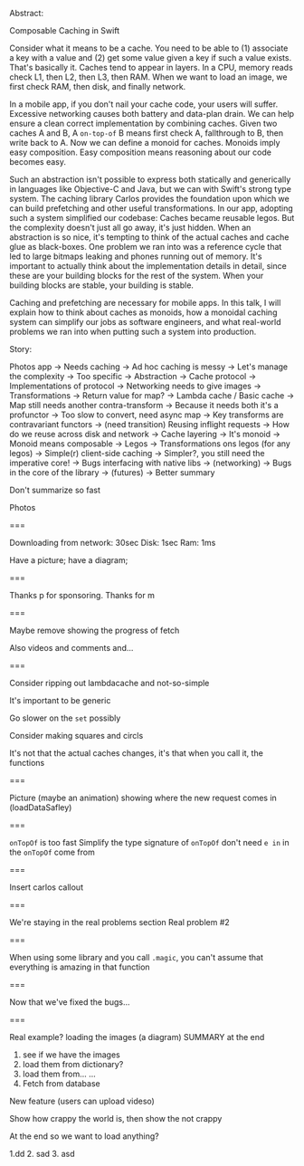 Abstract:

Composable Caching in Swift


Consider what it means to be a cache. You need to be able to 
(1) associate a key with a value and 
(2) get some value given a key if such a value exists. 
That's basically it. Caches tend to appear in layers. In a CPU, memory reads check L1, then L2, then L3, then RAM. When we want to load an image, we first check RAM, then disk, and finally network. 

In a mobile app, if you don't nail your cache code, your users will suffer. Excessive networking causes both battery and data-plan drain. We can help ensure a clean correct implementation by combining caches. Given two caches A and B, A `on-top-of` B means first check A, fallthrough to B, then write back to A. Now we can define a monoid for caches. Monoids imply easy composition. Easy composition means reasoning about our code becomes easy.

Such an abstraction isn't possible to express both statically and generically in languages like Objective-C and Java, but we can with Swift's strong type system. The caching library Carlos provides the foundation upon which we can build prefetching and other useful transformations. In our app, adopting such a system simplified our codebase: Caches became reusable legos. But the complexity doesn't just all go away, it's just hidden. When an abstraction is so nice, it's tempting to think of the actual caches and cache glue as black-boxes. One problem we ran into was a reference cycle that led to large bitmaps leaking and phones running out of memory. It's important to actually think about the implementation details in detail, since these are your building blocks for the rest of the system. When your building blocks are stable, your building is stable.

Caching and prefetching are necessary for mobile apps. In this talk, I will explain how to think about caches as monoids, how a monoidal caching system can simplify our jobs as software engineers, and what real-world problems we ran into when putting such a system into production.



Story:

Photos app ->
Needs caching ->
Ad hoc caching is messy ->
Let's manage the complexity ->
Too specific ->
Abstraction ->
Cache protocol ->
Implementations of protocol ->
Networking needs to give images ->
Transformations ->
Return value for map? ->
Lambda cache / Basic cache ->
Map still needs another contra-transform ->
Because it needs both it's a profunctor ->
Too slow to convert, need async map ->
Key transforms are contravariant functors ->
(need transition)
Reusing inflight requests ->
How do we reuse across disk and network ->
Cache layering ->
It's monoid ->
Monoid means composable ->
Legos ->
Transformations ons legos (for any legos) ->
Simple(r) client-side caching ->
Simpler?, you still need the imperative core! ->
Bugs interfacing with native libs -> (networking) ->
Bugs in the core of the library -> (futures) ->
Better summary





Don't summarize so fast

Photos

===

Downloading from network: 30sec
Disk: 1sec
Ram: 1ms

Have a picture; have a diagram;

===

Thanks p for sponsoring. Thanks for m

===

Maybe remove showing the progress of fetch

Also videos and comments and...

===

Consider ripping out lambdacache and not-so-simple

It's important to be generic

Go slower on the `set` possibly

Consider making squares and circls

It's not that the actual caches changes, it's that when you call it, the functions

===

Picture (maybe an animation)
showing where the new request comes in (loadDataSafley)

===

`onTopOf` is too fast
Simplify the type signature of `onTopOf`
don't need `e in` in the `onTopOf` come from

===

Insert carlos callout

===

We're staying in the real problems section
Real problem #2

===

When using some library and you call `.magic`, you can't assume that everything is amazing in that function

===

Now that we've fixed the bugs...

===

Real example? loading the images (a diagram)
SUMMARY at the end


1. see if we have the images
2. load them from dictionary?
3. load them from...
...
7. Fetch from database

New feature (users can upload videso)

Show how crappy the world is, then show the not crappy

At the end so we want to load anything?

1.dd
2. sad
3. asd
